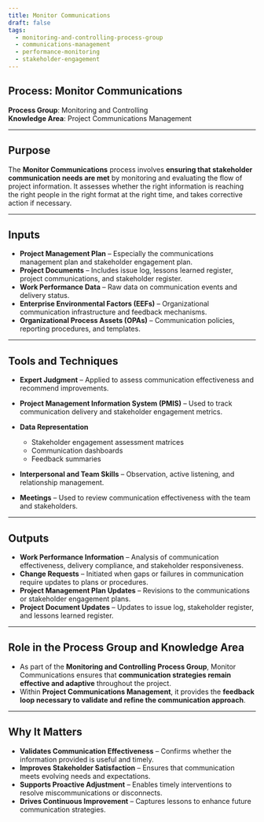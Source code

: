 ```yaml
---
title: Monitor Communications  
draft: false  
tags:  
  - monitoring-and-controlling-process-group  
  - communications-management  
  - performance-monitoring  
  - stakeholder-engagement  
---
```


## Process: Monitor Communications

**Process Group**: Monitoring and Controlling  
**Knowledge Area**: Project Communications Management  

---

## Purpose

The **Monitor Communications** process involves **ensuring that stakeholder communication needs are met** by monitoring and evaluating the flow of project information. It assesses whether the right information is reaching the right people in the right format at the right time, and takes corrective action if necessary.

---

## Inputs

- **Project Management Plan** – Especially the communications management plan and stakeholder engagement plan.
- **Project Documents** – Includes issue log, lessons learned register, project communications, and stakeholder register.
- **Work Performance Data** – Raw data on communication events and delivery status.
- **Enterprise Environmental Factors (EEFs)** – Organizational communication infrastructure and feedback mechanisms.
- **Organizational Process Assets (OPAs)** – Communication policies, reporting procedures, and templates.

---

## Tools and Techniques

- **Expert Judgment** – Applied to assess communication effectiveness and recommend improvements.
- **Project Management Information System (PMIS)** – Used to track communication delivery and stakeholder engagement metrics.
- **Data Representation**  
  - Stakeholder engagement assessment matrices  
  - Communication dashboards  
  - Feedback summaries  

- **Interpersonal and Team Skills** – Observation, active listening, and relationship management.
- **Meetings** – Used to review communication effectiveness with the team and stakeholders.

---

## Outputs

- **Work Performance Information** – Analysis of communication effectiveness, delivery compliance, and stakeholder responsiveness.
- **Change Requests** – Initiated when gaps or failures in communication require updates to plans or procedures.
- **Project Management Plan Updates** – Revisions to the communications or stakeholder engagement plans.
- **Project Document Updates** – Updates to issue log, stakeholder register, and lessons learned register.

---

## Role in the Process Group and Knowledge Area

- As part of the **Monitoring and Controlling Process Group**, Monitor Communications ensures that **communication strategies remain effective and adaptive** throughout the project.
- Within **Project Communications Management**, it provides the **feedback loop necessary to validate and refine the communication approach**.

---

## Why It Matters

- **Validates Communication Effectiveness** – Confirms whether the information provided is useful and timely.
- **Improves Stakeholder Satisfaction** – Ensures that communication meets evolving needs and expectations.
- **Supports Proactive Adjustment** – Enables timely interventions to resolve miscommunications or disconnects.
- **Drives Continuous Improvement** – Captures lessons to enhance future communication strategies.
